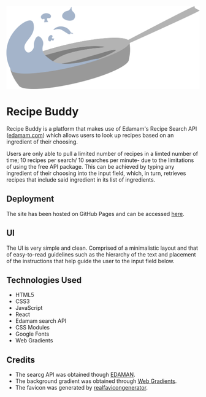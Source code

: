 ![logo](https://raw.githubusercontent.com/Gerakas/React-Recipe-App/b87f5919c8c9b44c0dcde8a38949fe1ea4f4793f/public/assets/images/graphic.svg "Recipe Buddy logo")

# Recipe Buddy

Recipe Buddy is a platform that makes use of Edamam's Recipe Search API ([edamam.com](https://developer.edamam.com/)) which allows users to look up recipes based on an ingredient of their choosing.

Users are only able to pull a limited number of recipes in a limted number of time; 10 recipes per search/ 10 searches per minute- due to the limitations of using the free API package. This can be achieved by typing any ingredient of their choosing into the input field, which, in turn, retrieves recipes that include said ingredient in its list of ingredients. 

## Deployment

The site has been hosted on GitHub Pages and can be accessed [here](https://gerakas.github.io/React-Recipe-App/).

## UI

The UI is very simple and clean. Comprised of a minimalistic layout and that of easy-to-read guidelines such as the hierarchy of the text and placement of the instructions that help guide the user to the input field below. 

## Technologies Used

- HTML5
- CSS3
- JavaScript
- React
- Edamam search API
- CSS Modules
- Google Fonts
- Web Gradients

## Credits

- The searcg API was obtained though [EDAMAN](https://www.edamam.com/).
- The background gradient was obtained through [Web Gradients](https://webgradients.com/).
- The favicon was generated by [realfavicongenerator](https://realfavicongenerator.net/).


